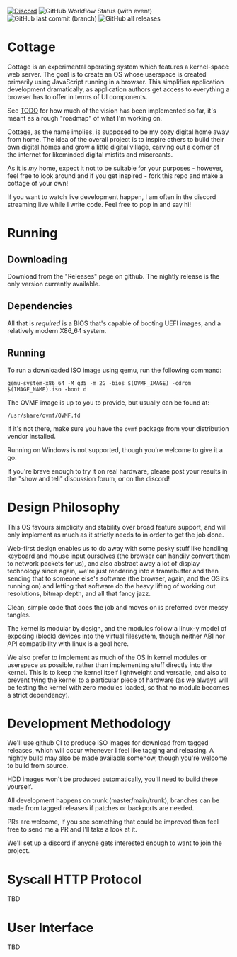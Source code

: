 <!-- todo: add screenshot -->

[![Discord](https://img.shields.io/discord/1168975846774681641)](https://discord.gg/g56RMyySgt)
![GitHub Workflow Status (with
event)](https://img.shields.io/github/actions/workflow/status/cjbrowne/cottage/nightly.yml)
![GitHub last commit
(branch)](https://img.shields.io/github/last-commit/cjbrowne/cottage/develop)
![GitHub all
releases](https://img.shields.io/github/downloads/cjbrowne/cottage/total)

# Cottage

Cottage is an experimental operating system which features a kernel-space web 
server.  The goal is to create an OS whose userspace is created primarily using
JavaScript running in a browser.  This simplifies application development
dramatically, as application authors get access to everything a browser has to
offer in terms of UI components.

See [TODO](TODO.md) for how much of the vision has been implemented so far, it's
meant as a rough "roadmap" of what I'm working on.

Cottage, as the name implies, is supposed to be my cozy digital home away from
home.  The idea of the overall project is to inspire others to build their own
digital homes and grow a little digital village, carving out a corner of the
internet for likeminded digital misfits and miscreants.

As it is *my* home, expect it not to be suitable for your purposes - however, feel free to look around and if you get inspired - fork this repo and make a cottage of your own!

If you want to watch live development happen, I am often in the discord
streaming live while I write code.  Feel free to pop in and say hi!

# Running

## Downloading

Download from the "Releases" page on github.  The nightly release is the only
version currently available.

## Dependencies

All that is _required_ is a BIOS that's capable of booting UEFI images, and a
relatively modern X86_64 system.  

## Running

To run a downloaded ISO image using qemu, run the following command:

`qemu-system-x86_64 -M q35 -m 2G -bios $(OVMF_IMAGE) -cdrom $(IMAGE_NAME).iso
-boot d`

The OVMF image is up to you to provide, but usually can be found at:

`/usr/share/ovmf/OVMF.fd`

If it's not there, make sure you have the `ovmf` package from your distribution
vendor installed.

Running on Windows is not supported, though you're welcome to give it a go.

If you're brave enough to try it on real hardware, please post your results in
the "show and tell" discussion forum, or on the discord!

# Design Philosophy

This OS favours simplicity and stability over broad feature support, and will
only implement as much as it strictly needs to in order to get the job done.

Web-first design enables us to do away with some pesky stuff like handling
keyboard and mouse input ourselves (the browser can handily convert them to
network packets for us), and also abstract away a lot of display technology 
since again, we're just rendering into a framebuffer and then sending that to 
someone else's software (the browser, again, and the OS its running on) and 
letting that software do the heavy lifting of working out resolutions, bitmap
depth, and all that fancy jazz.

Clean, simple code that does the job and moves on is preferred over messy
tangles.

The kernel is modular by design, and the modules follow a linux-y model of 
exposing (block) devices into the virtual filesystem, though neither ABI nor API
compatibility with linux is a goal here.

We also prefer to implement as much of the OS in kernel modules or userspace as
possible, rather than implementing stuff directly into the kernel.  This is to 
keep the kernel itself lightweight and versatile, and also to prevent tying the
kernel to a particular piece of hardware (as we always will be testing the 
kernel with zero modules loaded, so that no module becomes a strict dependency).

# Development Methodology

We'll use github CI to produce ISO images for download from tagged releases,
which will occur whenever I feel like tagging and releasing.  A nightly build
may also be made available somehow, though you're welcome to build from source.

HDD images won't be produced automatically, you'll need to build these yourself.

All development happens on trunk (master/main/trunk), branches can be made from 
tagged releases if patches or backports are needed.

PRs are welcome, if you see something that could be improved then feel free to 
send me a PR and I'll take a look at it.

We'll set up a discord if anyone gets interested enough to want to join the 
project.

# Syscall HTTP Protocol

TBD

# User Interface

TBD
